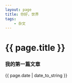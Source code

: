 ```yaml
---
layout: page
title: 你好，世界
tags:
    - 杂文
---
```


# {{ page.title }}

### 我的第一篇文章

{{ page.date | date_to_string }}